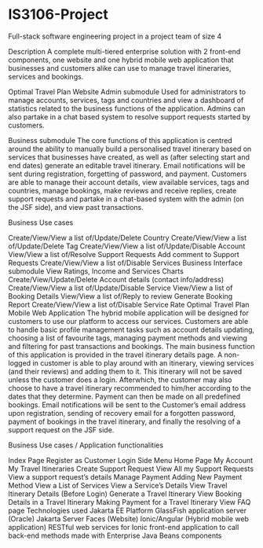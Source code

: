 # IS3106-Project

Full-stack software engineering project in a project team of size 4

Description
A complete multi-tiered enterprise solution with 2 front-end components, one website and one hybrid mobile web application that businesses and customers alike can use to manage travel itineraries, services and bookings.

Optimal Travel Plan Website
Admin submodule Used for administrators to manage accounts, services, tags and countries and view a dashboard of statistics related to the business functions of the application. Admins can also partake in a chat based system to resolve support requests started by customers.

Business submodule The core functions of this application is centred around the ability to manually build a personalised travel itinerary based on services that businesses have created, as well as (after selecting start and end dates) generate an editable travel itinerary. Email notifications will be sent during registration, forgetting of password, and payment. Customers are able to manage their account details, view available services, tags and countries, manage bookings, make reviews and receive replies, create support requests and partake in a chat-based system with the admin (on the JSF side), and view past transactions.

Business Use cases

Create/View/View a list of/Update/Delete Country
Create/View/View a list of/Update/Delete Tag
Create/View/View a list of/Update/Disable Account
View/View a list of/Resolve Support Requests
Add comment to Support Requests
Create/View/View a list of/Disable Services
Business Interface submodule
View Ratings, Income and Services Charts
Create/View/Update/Delete Account details (contact info/address)
Create/View/View a list of/Update/Disable Service
View/View a list of Booking Details
View/View a list of/Reply to review
Generate Booking Report
Create/View/View a list of/Disable Service Rate
Optimal Travel Plan Mobile Web Application
The hybrid mobile application will be designed for customers to use our platform to access our services. Customers are able to handle basic profile management tasks such as account details updating, choosing a list of favourite tags, managing payment methods and viewing and filtering for past transactions and bookings. The main business function of this application is provided in the travel itinerary details page. A non-logged in customer is able to play around with an itinerary, viewing services (and their reviews) and adding them to it. This itinerary will not be saved unless the customer does a login. Afterwhich, the customer may also choose to have a travel itinerary recommended to him/her according to the dates that they determine. Payment can then be made on all predefined bookings. Email notifications will be sent to the Customer’s email address upon registration, sending of recovery email for a forgotten password, payment of bookings in the travel itinerary, and finally the resolving of a support request on the JSF side.

Business Use cases / Application functionalities

Index Page
Register as Customer
Login
Side Menu
Home Page
My Account
My Travel Itineraries
Create Support Request
View All my Support Requests
View a support request’s details
Manage Payment
Adding New Payment Method
View a List of Services
View a Service’s Details
View Travel Itinerary Details (Before Login)
Generate a Travel Itinerary
View Booking Details in a Travel Itinerary
Making Payment for a Travel Itinerary
View FAQ page
Technologies used
Jakarta EE Platform
GlassFish application server (Oracle)
Jakarta Server Faces (Website)
Ionic/Angular (Hybrid mobile web application)
RESTful web services for Ionic front-end application to call back-end methods made with Enterprise Java Beans components
